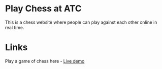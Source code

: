 # Play Chess at ATC
This is a chess website where people can play against each other online in real time. 

# Links
Play a game of chess here - [Live demo](https://playchess.com:80) 

